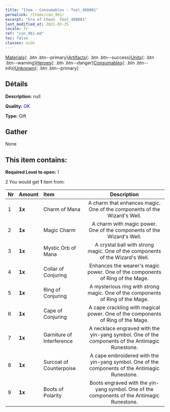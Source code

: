 ```yaml
---
title: "Item - Consumables - Tool_408001"
permalink: /Items/con_961/
excerpt: "Era of Chaos  Tool_408001"
last_modified_at: 2021-03-25
locale: fr
ref: "con_961.md"
toc: false
classes: wide
---
```

 [Materials](/fr/Items/){: .btn .btn--primary}[Artifacts](/fr/Items/Artifacts/){: .btn .btn--success}[Units](/fr/Items/Units/){: .btn .btn--warning}[Heroes](/fr/Items/Heroes/){: .btn .btn--danger}[Consumables](/fr/Items/Consumables/){: .btn .btn--info}[Unknown](/fr/Items/Unknown/){: .btn .btn--primary}

## Détails
 **Description:** null

 **Quality:** <span style="color: #0000CD">OK</span>

 **Type:** Gift

## Gather

  None

## This item contains:

 **Required Level to open:** 1

 2 You would get **1** item  from:

  | Nr | Amount |     Item    | Description |
  |:---|:-------|:------------|:-----------:|
  | 1 |  **1x** | Charm of Mana | A charm that enhances magic. One of the components of the Wizard's Well.  | 
  | 2 |  **1x** | Magic Charm | A charm with magic power. One of the components of the Wizard's Well.  | 
  | 3 |  **1x** | Mystic Orb of Mana | A crystal ball with strong magic. One of the components of the Wizard's Well.  | 
  | 4 |  **1x** | Collar of Conjuring | Enhances the wearer's magic power. One of the components of Ring of the Mage.  | 
  | 5 |  **1x** | Ring of Conjuring | A mysterious ring with strong magic. One of the components of Ring of the Mage.  | 
  | 6 |  **1x** | Cape of Conjuring | A cape crackling with magical power. One of the components of Ring of the Mage.  | 
  | 7 |  **1x** | Garniture of Interference | A necklace engraved with the yin-yang symbol. One of the components of the Antimagic Runestone.  | 
  | 8 |  **1x** | Surcoat of Counterpoise | A cape embroidered with the yin-yang symbol. One of the components of the Antimagic Runestone.  | 
  | 9 |  **1x** | Boots of Polarity | Boots engraved with the yin-yang symbol. One of the components of the Antimagic Runestone.  | 
